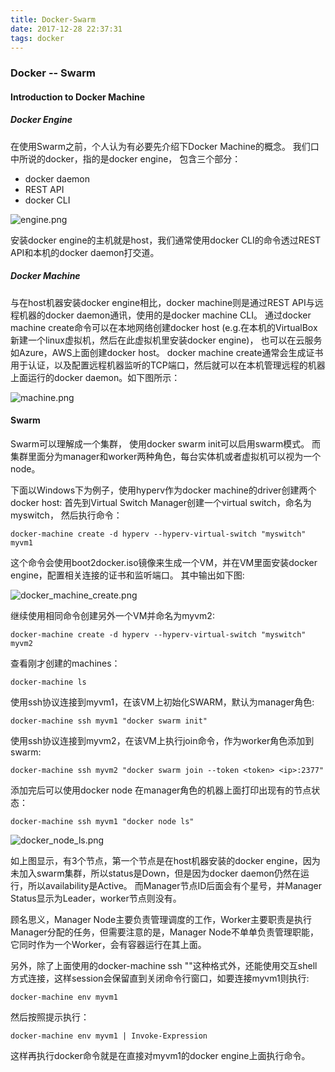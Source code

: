 ```yaml
---
title: Docker-Swarm
date: 2017-12-28 22:37:31
tags: docker
---
```


### Docker -- Swarm

#### Introduction to Docker Machine

##### Docker Engine
在使用Swarm之前，个人认为有必要先介绍下Docker Machine的概念。
我们口中所说的docker，指的是docker engine， 包含三个部分：
* docker daemon
* REST API
* docker CLI

![engine.png](engine.png)

安装docker engine的主机就是host，我们通常使用docker CLI的命令透过REST API和本机的docker daemon打交道。

##### Docker Machine

与在host机器安装docker engine相比，docker machine则是通过REST API与远程机器的docker daemon通讯，使用的是docker machine CLI。 通过docker machine create命令可以在本地网络创建docker host (e.g.在本机的VirtualBox新建一个linux虚拟机，然后在此虚拟机里安装docker engine)， 也可以在云服务如Azure，AWS上面创建docker host。
docker machine create通常会生成证书用于认证，以及配置远程机器监听的TCP端口，然后就可以在本机管理远程的机器上面运行的docker daemon。如下图所示：

![machine.png](machine.png)

#### Swarm

Swarm可以理解成一个集群， 使用docker swarm init可以启用swarm模式。 而集群里面分为manager和worker两种角色，每台实体机或者虚拟机可以视为一个node。

下面以Windows下为例子，使用hyperv作为docker machine的driver创建两个docker host:
首先到Virtual Switch Manager创建一个virtual switch，命名为myswitch， 然后执行命令：

    docker-machine create -d hyperv --hyperv-virtual-switch "myswitch" myvm1

这个命令会使用boot2docker.iso镜像来生成一个VM，并在VM里面安装docker engine，配置相关连接的证书和监听端口。 其中输出如下图:

![docker_machine_create.png](docker_machine_create.png)

继续使用相同命令创建另外一个VM并命名为myvm2:

    docker-machine create -d hyperv --hyperv-virtual-switch "myswitch" myvm2

查看刚才创建的machines：

    docker-machine ls

使用ssh协议连接到myvm1，在该VM上初始化SWARM，默认为manager角色:

    docker-machine ssh myvm1 "docker swarm init"

使用ssh协议连接到myvm2，在该VM上执行join命令，作为worker角色添加到swarm:

    docker-machine ssh myvm2 "docker swarm join --token <token> <ip>:2377"

添加完后可以使用docker node 在manager角色的机器上面打印出现有的节点状态：

    docker-machine ssh myvm1 "docker node ls"

![docker_node_ls.png](docker_node_ls.png)

如上图显示，有3个节点，第一个节点是在host机器安装的docker engine，因为未加入swarm集群，所以status是Down，但是因为docker daemon仍然在运行，所以availability是Active。 而Manager节点ID后面会有个星号，并Manager Status显示为Leader，worker节点则没有。  

顾名思义，Manager Node主要负责管理调度的工作，Worker主要职责是执行Manager分配的任务，但需要注意的是，Manager Node不单单负责管理职能，它同时作为一个Worker，会有容器运行在其上面。

另外，除了上面使用的docker-machine ssh "<command to be invoked in the VM>"这种格式外，还能使用交互shell方式连接，这样session会保留直到关闭命令行窗口，如要连接myvm1则执行:

    docker-machine env myvm1

然后按照提示执行：

    docker-machine env myvm1 | Invoke-Expression

这样再执行docker命令就是在直接对myvm1的docker engine上面执行命令。